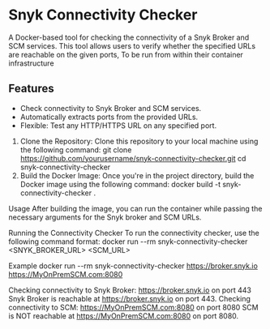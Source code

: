# Snyk Connectivity Checker

A Docker-based tool for checking the connectivity of a Snyk Broker and SCM services.
This tool allows users to verify whether the specified URLs are reachable on the given ports,
To be run from within their container infrastructure

## Features
- Check connectivity to Snyk Broker and SCM services.
- Automatically extracts ports from the provided URLs.
- Flexible: Test any HTTP/HTTPS URL on any specified port.

1. Clone the Repository:
   Clone this repository to your local machine using the following command:
     git clone https://github.com/yourusername/snyk-connectivity-checker.git
     cd snyk-connectivity-checker
2. Build the Docker Image: Once you're in the project directory, build the Docker image using the following command:
     docker build -t snyk-connectivity-checker .

Usage
After building the image, you can run the container while passing the necessary arguments for the Snyk broker and SCM URLs.

Running the Connectivity Checker
To run the connectivity checker, use the following command format:
  docker run --rm snyk-connectivity-checker <SNYK_BROKER_URL> <SCM_URL>

Example
docker run --rm snyk-connectivity-checker https://broker.snyk.io https://MyOnPremSCM.com:8080

Checking connectivity to Snyk Broker: https://broker.snyk.io on port 443
Snyk Broker is reachable at https://broker.snyk.io on port 443.
Checking connectivity to SCM: https://MyOnPremSCM.com:8080 on port 8080
SCM is NOT reachable at https://MyOnPremSCM.com:8080 on port 8080.
